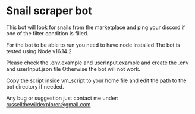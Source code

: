 # Snail scraper bot

This bot will look for snails from the marketplace and ping your discord if one of the filter condition is filled.

For the bot to be able to run you need to have node installed
The bot is tested using Node v16.14.2

Please check the .env.example and userInput.example and create the .env and userInput.json file
Otherwise the bot will not work.

Copy the script inside vm_script to your home file and edit the path to the bot directory if needed.

Any bug or suggestion just contact me under:
russellthewildexplorer@gmail.com

